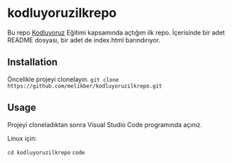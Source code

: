# kodluyoruzilkrepo
Bu repo [Kodluyoruz](https://kodluyoruz.org) Eğitimi kapsamında açtığım ilk repo. İçerisinde bir adet README dosyası, bir adet de index.html barındırıyor.

## Installation

Öncelikle projeyi clonelayın.
`git clone https://github.com/melikber/kodluyoruzilkrepo.git`

## Usage

Projeyi cloneladıktan sonra Visual Studio Code programında açınız.

Linux için:
 
 `cd kodluyoruzilkrepo`
 `code`